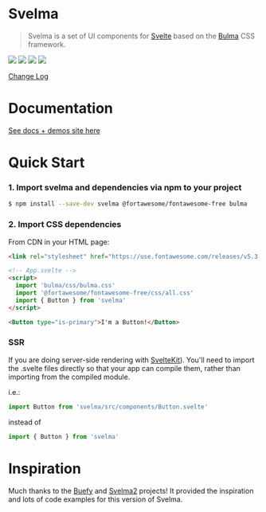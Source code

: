 # Svelma

> Svelma is a set of UI components for [Svelte](https://svelte.dev) based on the [Bulma](http://bulma.io) CSS framework.

<a href="https://www.npmjs.com/package/svelma"><img src="https://img.shields.io/npm/v/svelma.svg" /></a>
<a href="https://www.npmjs.com/package/svelma"><img src="https://img.shields.io/npm/l/svelma.svg" /></a>
<a href="https://bundlephobia.com/result?p=svelma"><img src="https://badgen.net/bundlephobia/minzip/svelma"></a>
<a href="https://travis-ci.com/c0bra/svelma"><img src="https://travis-ci.com/c0bra/svelma.svg?branch=master"></a>


[Change Log](CHANGELOG.md)



# Documentation

[See docs + demos site here](https://docs-abbychau.vercel.app/svelma)

# Quick Start

### 1. Import svelma and dependencies via npm to your project

```bash
$ npm install --save-dev svelma @fortawesome/fontawesome-free bulma
```

### 2. Import CSS dependencies

From CDN in your HTML page:

```html
<link rel="stylesheet" href="https://use.fontawesome.com/releases/v5.3.1/css/all.css" />
```

```html
<!-- App.svelte -->
<script>
  import 'bulma/css/bulma.css'
  import '@fortawesome/fontawesome-free/css/all.css'
  import { Button } from 'svelma'
</script>

<Button type="is-primary">I'm a Button!</Button>
```

### SSR

If you are doing server-side rendering with [SvelteKit](https://kit.svelte.dev/)). You'll need to import the .svelte files directly so that your app can compile them, rather than importing from the compiled module.

i.e.:

```js
import Button from 'svelma/src/components/Button.svelte'
```

instead of

```js
import { Button } from 'svelma'
```


# Inspiration

Much thanks to the [Buefy](https://buefy.org) and [Svelma2](https://github.com/abbychau/svelma2) projects! It provided the inspiration and lots of code examples for this version of Svelma.